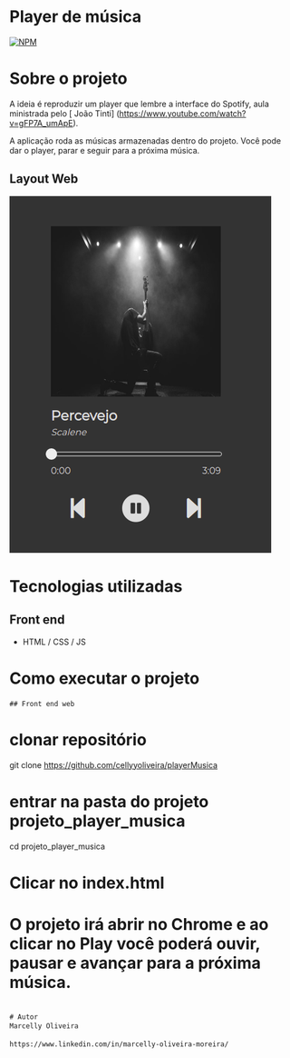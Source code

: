 # Player de música
[![NPM](https://img.shields.io/npm/l/react)](https://github.com/cellyyoliveira/playerSpotify/blob/main/LICENSE) 

# Sobre o projeto

A ideia é reproduzir um player que lembre a interface do Spotify, aula ministrada pelo [ João Tinti] (https://www.youtube.com/watch?v=gFP7A_umApE).

A aplicação roda as músicas armazenadas dentro do projeto.
Você pode dar o player, parar e seguir para a próxima música.

## Layout Web
![Web](https://github.com/cellyyoliveira/playerMusica/blob/master/imagens/player.png)


# Tecnologias utilizadas
## Front end
- HTML / CSS / JS

# Como executar o projeto

```
## Front end web

```
# clonar repositório
git clone https://github.com/cellyyoliveira/playerMusica

# entrar na pasta do projeto projeto_player_musica
cd projeto_player_musica

# Clicar no index.html

# O projeto irá abrir no Chrome e ao clicar no Play você poderá ouvir, pausar e avançar para a próxima música.

```

# Autor
Marcelly Oliveira 

https://www.linkedin.com/in/marcelly-oliveira-moreira/

